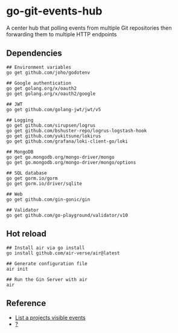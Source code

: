 # go-git-events-hub
A center hub that polling events from multiple Git repositories then forwarding them to multiple HTTP endpoints

## Dependencies

```shell
## Environment variables
go get github.com/joho/godotenv

## Google authentication
go get golang.org/x/oauth2
go get golang.org/x/oauth2/google

## JWT
go get github.com/golang-jwt/jwt/v5

## Logging
go get github.com/sirupsen/logrus
go get github.com/bshuster-repo/logrus-logstash-hook
go get github.com/yukitsune/lokirus
go get github.com/grafana/loki-client-go/loki

## MongoDB
go get go.mongodb.org/mongo-driver/mongo
go get go.mongodb.org/mongo-driver/mongo/options

## SQL database
go get gorm.io/gorm
go get gorm.io/driver/sqlite

## Web
go get github.com/gin-gonic/gin

## Validator
go get github.com/go-playground/validator/v10
```

## Hot reload

```shell
## Install air via go install
go install github.com/air-verse/air@latest

## Generate configuration file
air init

## Run the Gin Server with air
air
```

## Reference
- [List a projects visible events](https://docs.gitlab.com/ee/api/events.html#list-a-projects-visible-events)
- [?](https://gilangprambudi.medium.com/streamlining-log-management-in-go-with-grafana-loki-integration-8b124f2e4121)
